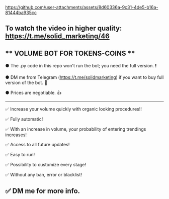 

https://github.com/user-attachments/assets/8d60336a-9c31-4de5-b16a-81444ba935cc


To watch the video in higher quality: https://t.me/solid_marketing/46
---------------------------------------------------------------------------------------------------------------
** VOLUME BOT FOR TOKENS-COINS **
---------------------------------------------------------------------------------------------------------------

● The .py code in this repo won't run the bot; you need the full version. ❗

● DM me from Telegram (https://t.me/solidmarketing) if you want to buy full version of the bot. 💬

● Prices are negotiable. 👍

---------------------------------------------------------------------------------------------------------------
✅ Increase your volume quickly with organic looking procedures!!
  
✅ Fully automatic!

✅ With an increase in volume, your probability of entering trendings increases!

✅ Access to all future updates! 

✅ Easy to run!

✅ Possibility to customize every stage! 

✅ Without any ban, error or blacklist!

✅ DM me for more info.
---------------------------------------------------------------------------------------------------------------


